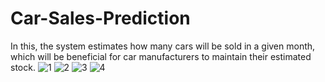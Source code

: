 # Car-Sales-Prediction
In this, the system estimates how many cars will be sold in a given month, which will be beneficial for car manufacturers to maintain their estimated stock.
![1](https://user-images.githubusercontent.com/55710267/158029473-164f6881-0193-4be4-aac9-f7de353a49b2.png)
![2](https://user-images.githubusercontent.com/55710267/158029477-cb0eb7e0-c5ec-4fcf-a5be-7d6abd5cda10.png)
![3](https://user-images.githubusercontent.com/55710267/158029479-b61484ae-d21a-4543-a38f-0f34554e8af8.png)
![4](https://user-images.githubusercontent.com/55710267/158029480-a025fec3-3697-4795-8f30-472f563e86b8.png)



